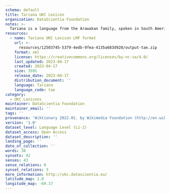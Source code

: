 ```yaml
---
schema: default
title: Tariana UKC Lexicon
organization: DataScientia Foundation
notes: >-
  Tariana is a language from the Arawakan family, spoken in South America. The UKC Lexicon of Tariana is represented as a lexico-semantic network. It consists of words, word senses, synsets, as well as sense-level and synset-level relationships.
resources:
  - name: Tariana UKC Lexicon LMF format
    url: >-
      resources/12503745-5379-4edb-9fea-4135a683d928/output-tae.zip
    format: xml
    license: https://creativecommons.org/licenses/by-nc-sa/4.0/
    last_updated: 2023-04-17
    created: 2023-04-17
    size: 3591
    release_date: 2023-04-17
    distribution_document: ''
    language: Tariana
    language_code: tae
category:
  - UKC Lexicons
maintainer: DataScientia Foundation
maintainer_email: ''
tags: ''
provenance: 'Wiktionary 2022.01. by Wikimedia Foundation (http://en.wiktionary.org); CogNet 2.1 by Khuyagbaatar Batsuren, National University of Mongolia (http://cognet.ukc.disi.unitn.it); Native Languages of the Americas 2021.11. by Laura Redish and Orrin Lewis (http://www.native-languages.org); Princeton WordNet 2.1 by Princeton University (https://wordnet.princeton.edu)'
version: '1.0'
dataset_level: Language Level (L1-2)
dataset_access: Open Access
dataset_description: ''
landing_page: ''
date_of_collection: ''
words: 38
synsets: 42
senses: 43
sense_relations: 0
synset_relations: 3
more_information: http://ukc.datascientia.eu/
latitude_map: 1.0
longitude_map: -69.17
---
```

